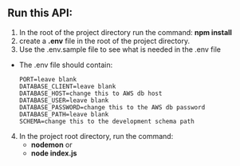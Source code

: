 ## Run this API:
1. In the root of the project directory run the command: **npm install**
2. create a **.env** file in the root of the project directory.
3. Use the .env.sample file to see what is needed in the .env file
- The .env file should contain:<br>
    ```
    PORT=leave blank
    DATABASE_CLIENT=leave blank
    DATABASE_HOST=change this to AWS db host
    DATABASE_USER=leave blank
    DATABASE_PASSWORD=change this to the AWS db password
    DATABASE_PATH=leave blank
    SCHEMA=change this to the development schema path
    ```

4. In the project root directory, run the command:
    - **nodemon** or
    - **node index.js**
